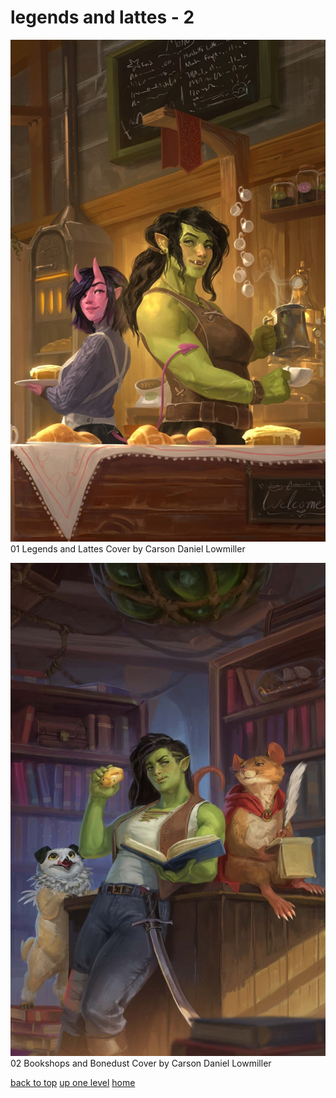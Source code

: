 # legends and lattes - 2
[![01 Legends and Lattes Cover by Carson Daniel Lowmiller](/mobile/legends%20and%20lattes/01%20Legends%20and%20Lattes%20cover%20by%20Carson%20Daniel%20Lowmiller.jpg "01 Legends and Lattes Cover by Carson Daniel Lowmiller")](https://raw.githubusercontent.com/buckmanc/wallpapers/main/mobile/legends%20and%20lattes/01%20Legends%20and%20Lattes%20cover%20by%20Carson%20Daniel%20Lowmiller.jpg)\
01 Legends and Lattes Cover by Carson Daniel Lowmiller

[![02 Bookshops and Bonedust Cover by Carson Daniel Lowmiller](/mobile/legends%20and%20lattes/02%20Bookshops%20and%20Bonedust%20cover%20by%20Carson%20Daniel%20Lowmiller.jpeg "02 Bookshops and Bonedust Cover by Carson Daniel Lowmiller")](https://raw.githubusercontent.com/buckmanc/wallpapers/main/mobile/legends%20and%20lattes/02%20Bookshops%20and%20Bonedust%20cover%20by%20Carson%20Daniel%20Lowmiller.jpeg)\
02 Bookshops and Bonedust Cover by Carson Daniel Lowmiller



[back to top](#)
[up one level](/mobile/README.MD)
[home](/)
